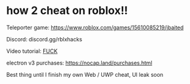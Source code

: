 # how 2 cheat on roblox!!

Teleporter game: https://www.roblox.com/games/15610085219/jbaited

Discord: discord.gg/rblxhacks

Video tutorial: [FUCK](https://www.youtube.com/watch?v=zvUOJ2rhmu8)

electron v3 purchases: https://nocap.land/purchases.html

Best thing until I finish my own Web / UWP cheat, UI leak soon
